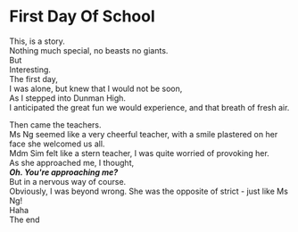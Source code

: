 # First Day Of School</br>
This, is a story.</br>
Nothing much special, no beasts no giants.</br>
But</br>
Interesting.</br>
The first day,</br>
I was alone, but knew that I would not be soon,</br>
As I stepped into Dunman High.</br>
I anticipated the great fun we would experience, and that breath of fresh air.</br>

Then came the teachers.</br>
Ms Ng seemed like a very cheerful teacher, with a smile plastered on her face she welcomed us all.</br>
Mdm Sim felt like a stern teacher, I was quite worried of provoking her.</br>
As she approached me, I thought, </br>
***Oh. You're approaching me?***</br>
But in a nervous way of course.</br>
Obviously, I was beyond wrong. She was the opposite of strict - just like Ms Ng!</br>
Haha</br>
The end</br>
